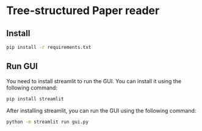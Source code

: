 # Tree-structured Paper reader


## Install
    
```bash
pip install -r requirements.txt
```

## Run GUI
You need to install streamlit to run the GUI. You can install it using the following command:

```bash
pip install streamlit
```

After installing streamlit, you can run the GUI using the following command:

```bash
python -m streamlit run gui.py
```